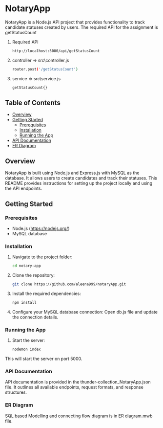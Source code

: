 # NotaryApp

NotaryApp is a Node.js API project that provides functionality to track candidate statuses created by users. The required API for the assignment is getStatusCount
1. Required API
   ```bash
   http://localhost:5000/api/getStatusCount
2. controller => src\controller.js
    ```bash
    router.post('/getStatusCount')
3. service => src\service.js
    ```bash
   getStatusCount{}

## Table of Contents
- [Overview](#overview)
- [Getting Started](#getting-started)
  - [Prerequisites](#prerequisites)
  - [Installation](#installation)
  - [Running the App](#running-the-app)
- [API Documentation](#api-documentation)
- [ER Diagram](#er-diagram)

## Overview

NotaryApp is built using Node.js and Express.js with MySQL as the database. It allows users to create candidates and track their statuses. This README provides instructions for setting up the project locally and using the API endpoints.

## Getting Started

### Prerequisites

- Node.js (https://nodejs.org/)
- MySQL database

### Installation

1. Navigate to the project folder:
   ```bash
   cd notary-app
2. Clone the repository:
   ```bash
   git clone https://github.com/aleena999/notaryApp.git

3. Install the required dependencies:
   ```bash
   npm install
4. Configure your MySQL database connection:
    Open db.js file and update the connection details.

### Running the App
1. Start the server:
    ```bash
    nodemon index

This will start the server on port 5000.

### API Documentation
API documentation is provided in the thunder-collection_NotaryApp.json file. It outlines all available endpoints, request formats, and response structures.

### ER Diagram
SQL based Modelling and connecting flow diagram is in ER diagram.mwb file.

